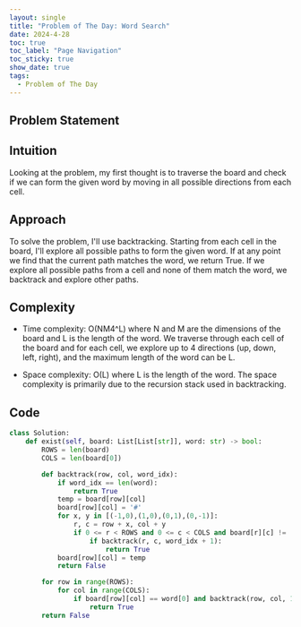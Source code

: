 ```yaml
---
layout: single
title: "Problem of The Day: Word Search"
date: 2024-4-28
toc: true
toc_label: "Page Navigation"
toc_sticky: true
show_date: true
tags:
  - Problem of The Day
---
```


## Problem Statement

## Intuition

Looking at the problem, my first thought is to traverse the board and check if we can form the given word by moving in all possible directions from each cell.

## Approach

To solve the problem, I'll use backtracking. Starting from each cell in the board, I'll explore all possible paths to form the given word. If at any point we find that the current path matches the word, we return True. If we explore all possible paths from a cell and none of them match the word, we backtrack and explore other paths.

## Complexity

- Time complexity:
  O(NM4^L) where N and M are the dimensions of the board and L is the length of the word. We traverse through each cell of the board and for each cell, we explore up to 4 directions (up, down, left, right), and the maximum length of the word can be L.

- Space complexity:
  O(L) where L is the length of the word. The space complexity is primarily due to the recursion stack used in backtracking.

## Code

```python
class Solution:
    def exist(self, board: List[List[str]], word: str) -> bool:
        ROWS = len(board)
        COLS = len(board[0])

        def backtrack(row, col, word_idx):
            if word_idx == len(word):
                return True
            temp = board[row][col]
            board[row][col] = '#'
            for x, y in [(-1,0),(1,0),(0,1),(0,-1)]:
                r, c = row + x, col + y
                if 0 <= r < ROWS and 0 <= c < COLS and board[r][c] != '#' and word[word_idx] == board[r][c]:
                    if backtrack(r, c, word_idx + 1):
                        return True
            board[row][col] = temp
            return False

        for row in range(ROWS):
            for col in range(COLS):
                if board[row][col] == word[0] and backtrack(row, col, 1):
                    return True
        return False


```
